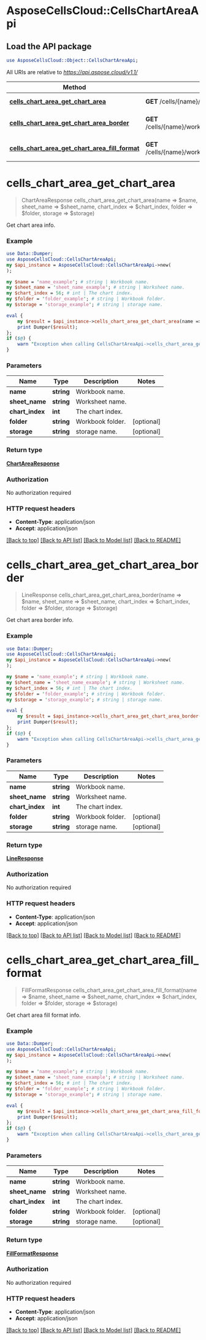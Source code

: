 # AsposeCellsCloud::CellsChartAreaApi

## Load the API package
```perl
use AsposeCellsCloud::Object::CellsChartAreaApi;
```

All URIs are relative to *https://api.aspose.cloud/v1.1/*

Method | HTTP request | Description
------------- | ------------- | -------------
[**cells_chart_area_get_chart_area**](CellsChartAreaApi.md#cells_chart_area_get_chart_area) | **GET** /cells/{name}/worksheets/{sheetName}/charts/{chartIndex}/chartArea | Get chart area info.
[**cells_chart_area_get_chart_area_border**](CellsChartAreaApi.md#cells_chart_area_get_chart_area_border) | **GET** /cells/{name}/worksheets/{sheetName}/charts/{chartIndex}/chartArea/border | Get chart area border info.
[**cells_chart_area_get_chart_area_fill_format**](CellsChartAreaApi.md#cells_chart_area_get_chart_area_fill_format) | **GET** /cells/{name}/worksheets/{sheetName}/charts/{chartIndex}/chartArea/fillFormat | Get chart area fill format info.


# **cells_chart_area_get_chart_area**
> ChartAreaResponse cells_chart_area_get_chart_area(name => $name, sheet_name => $sheet_name, chart_index => $chart_index, folder => $folder, storage => $storage)

Get chart area info.

### Example 
```perl
use Data::Dumper;
use AsposeCellsCloud::CellsChartAreaApi;
my $api_instance = AsposeCellsCloud::CellsChartAreaApi->new(
);

my $name = 'name_example'; # string | Workbook name.
my $sheet_name = 'sheet_name_example'; # string | Worksheet name.
my $chart_index = 56; # int | The chart index.
my $folder = 'folder_example'; # string | Workbook folder.
my $storage = 'storage_example'; # string | storage name.

eval { 
    my $result = $api_instance->cells_chart_area_get_chart_area(name => $name, sheet_name => $sheet_name, chart_index => $chart_index, folder => $folder, storage => $storage);
    print Dumper($result);
};
if ($@) {
    warn "Exception when calling CellsChartAreaApi->cells_chart_area_get_chart_area: $@\n";
}
```

### Parameters

Name | Type | Description  | Notes
------------- | ------------- | ------------- | -------------
 **name** | **string**| Workbook name. | 
 **sheet_name** | **string**| Worksheet name. | 
 **chart_index** | **int**| The chart index. | 
 **folder** | **string**| Workbook folder. | [optional] 
 **storage** | **string**| storage name. | [optional] 

### Return type

[**ChartAreaResponse**](ChartAreaResponse.md)

### Authorization

No authorization required

### HTTP request headers

 - **Content-Type**: application/json
 - **Accept**: application/json

[[Back to top]](#) [[Back to API list]](../README.md#documentation-for-api-endpoints) [[Back to Model list]](../README.md#documentation-for-models) [[Back to README]](../README.md)

# **cells_chart_area_get_chart_area_border**
> LineResponse cells_chart_area_get_chart_area_border(name => $name, sheet_name => $sheet_name, chart_index => $chart_index, folder => $folder, storage => $storage)

Get chart area border info.

### Example 
```perl
use Data::Dumper;
use AsposeCellsCloud::CellsChartAreaApi;
my $api_instance = AsposeCellsCloud::CellsChartAreaApi->new(
);

my $name = 'name_example'; # string | Workbook name.
my $sheet_name = 'sheet_name_example'; # string | Worksheet name.
my $chart_index = 56; # int | The chart index.
my $folder = 'folder_example'; # string | Workbook folder.
my $storage = 'storage_example'; # string | storage name.

eval { 
    my $result = $api_instance->cells_chart_area_get_chart_area_border(name => $name, sheet_name => $sheet_name, chart_index => $chart_index, folder => $folder, storage => $storage);
    print Dumper($result);
};
if ($@) {
    warn "Exception when calling CellsChartAreaApi->cells_chart_area_get_chart_area_border: $@\n";
}
```

### Parameters

Name | Type | Description  | Notes
------------- | ------------- | ------------- | -------------
 **name** | **string**| Workbook name. | 
 **sheet_name** | **string**| Worksheet name. | 
 **chart_index** | **int**| The chart index. | 
 **folder** | **string**| Workbook folder. | [optional] 
 **storage** | **string**| storage name. | [optional] 

### Return type

[**LineResponse**](LineResponse.md)

### Authorization

No authorization required

### HTTP request headers

 - **Content-Type**: application/json
 - **Accept**: application/json

[[Back to top]](#) [[Back to API list]](../README.md#documentation-for-api-endpoints) [[Back to Model list]](../README.md#documentation-for-models) [[Back to README]](../README.md)

# **cells_chart_area_get_chart_area_fill_format**
> FillFormatResponse cells_chart_area_get_chart_area_fill_format(name => $name, sheet_name => $sheet_name, chart_index => $chart_index, folder => $folder, storage => $storage)

Get chart area fill format info.

### Example 
```perl
use Data::Dumper;
use AsposeCellsCloud::CellsChartAreaApi;
my $api_instance = AsposeCellsCloud::CellsChartAreaApi->new(
);

my $name = 'name_example'; # string | Workbook name.
my $sheet_name = 'sheet_name_example'; # string | Worksheet name.
my $chart_index = 56; # int | The chart index.
my $folder = 'folder_example'; # string | Workbook folder.
my $storage = 'storage_example'; # string | storage name.

eval { 
    my $result = $api_instance->cells_chart_area_get_chart_area_fill_format(name => $name, sheet_name => $sheet_name, chart_index => $chart_index, folder => $folder, storage => $storage);
    print Dumper($result);
};
if ($@) {
    warn "Exception when calling CellsChartAreaApi->cells_chart_area_get_chart_area_fill_format: $@\n";
}
```

### Parameters

Name | Type | Description  | Notes
------------- | ------------- | ------------- | -------------
 **name** | **string**| Workbook name. | 
 **sheet_name** | **string**| Worksheet name. | 
 **chart_index** | **int**| The chart index. | 
 **folder** | **string**| Workbook folder. | [optional] 
 **storage** | **string**| storage name. | [optional] 

### Return type

[**FillFormatResponse**](FillFormatResponse.md)

### Authorization

No authorization required

### HTTP request headers

 - **Content-Type**: application/json
 - **Accept**: application/json

[[Back to top]](#) [[Back to API list]](../README.md#documentation-for-api-endpoints) [[Back to Model list]](../README.md#documentation-for-models) [[Back to README]](../README.md)

